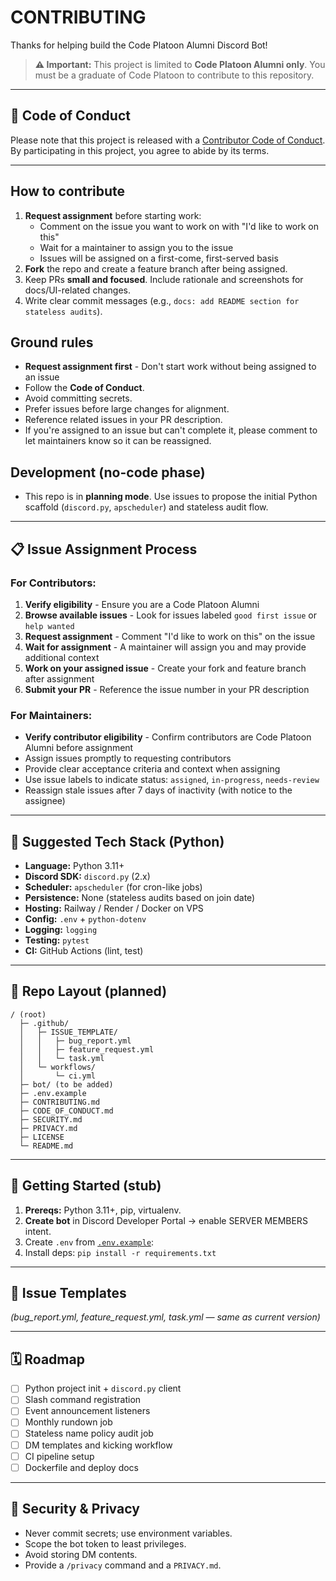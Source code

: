 # CONTRIBUTING

Thanks for helping build the Code Platoon Alumni Discord Bot!

> **⚠️ Important:** This project is limited to **Code Platoon Alumni only**. You must be a graduate of Code Platoon to contribute to this repository.

---

## 📜 Code of Conduct

Please note that this project is released with a [Contributor Code of Conduct](CODE_OF_CONDUCT.md).  
By participating in this project, you agree to abide by its terms.

---

## How to contribute
1. **Request assignment** before starting work:
   - Comment on the issue you want to work on with "I'd like to work on this"
   - Wait for a maintainer to assign you to the issue
   - Issues will be assigned on a first-come, first-served basis
2. **Fork** the repo and create a feature branch after being assigned.
3. Keep PRs **small and focused**. Include rationale and screenshots for docs/UI-related changes.
4. Write clear commit messages (e.g., `docs: add README section for stateless audits`).

## Ground rules
- **Request assignment first** - Don't start work without being assigned to an issue
- Follow the **Code of Conduct**.
- Avoid committing secrets.
- Prefer issues before large changes for alignment.
- Reference related issues in your PR description.
- If you're assigned to an issue but can't complete it, please comment to let maintainers know so it can be reassigned.

## Development (no-code phase)
- This repo is in **planning mode**. Use issues to propose the initial Python scaffold (`discord.py`, `apscheduler`) and stateless audit flow.

---

## 📋 Issue Assignment Process

### For Contributors:
1. **Verify eligibility** - Ensure you are a Code Platoon Alumni
2. **Browse available issues** - Look for issues labeled `good first issue` or `help wanted`
3. **Request assignment** - Comment "I'd like to work on this" on the issue
4. **Wait for assignment** - A maintainer will assign you and may provide additional context
5. **Work on your assigned issue** - Create your fork and feature branch after assignment
6. **Submit your PR** - Reference the issue number in your PR description

### For Maintainers:
- **Verify contributor eligibility** - Confirm contributors are Code Platoon Alumni before assignment
- Assign issues promptly to requesting contributors
- Provide clear acceptance criteria and context when assigning
- Use issue labels to indicate status: `assigned`, `in-progress`, `needs-review`
- Reassign stale issues after 7 days of inactivity (with notice to the assignee)

---

## 🧱 Suggested Tech Stack (Python)
- **Language:** Python 3.11+
- **Discord SDK:** `discord.py` (2.x)
- **Scheduler:** `apscheduler` (for cron-like jobs)
- **Persistence:** None (stateless audits based on join date)
- **Hosting:** Railway / Render / Docker on VPS
- **Config:** `.env` + `python-dotenv`
- **Logging:** `logging`
- **Testing:** `pytest`
- **CI:** GitHub Actions (lint, test)

---

## 🧭 Repo Layout (planned)
```
/ (root)
  ├─ .github/
  │   ├─ ISSUE_TEMPLATE/
  │   │   ├─ bug_report.yml
  │   │   ├─ feature_request.yml
  │   │   └─ task.yml
  │   └─ workflows/
  │       └─ ci.yml
  ├─ bot/ (to be added)
  ├─ .env.example
  ├─ CONTRIBUTING.md
  ├─ CODE_OF_CONDUCT.md
  ├─ SECURITY.md
  ├─ PRIVACY.md
  ├─ LICENSE
  └─ README.md
```

---

## 🚀 Getting Started (stub)
1. **Prereqs:** Python 3.11+, pip, virtualenv.
2. **Create bot** in Discord Developer Portal → enable SERVER MEMBERS intent.
3. Create `.env` from [`.env.example`](.env.example):
4. Install deps: `pip install -r requirements.txt`

---

## 📂 Issue Templates
*(bug_report.yml, feature_request.yml, task.yml — same as current version)*

---

## 🗓️ Roadmap
- [ ] Python project init + `discord.py` client
- [ ] Slash command registration
- [ ] Event announcement listeners
- [ ] Monthly rundown job
- [ ] Stateless name policy audit job
- [ ] DM templates and kicking workflow
- [ ] CI pipeline setup
- [ ] Dockerfile and deploy docs

---

## 🔐 Security & Privacy
- Never commit secrets; use environment variables.
- Scope the bot token to least privileges.
- Avoid storing DM contents.
- Provide a `/privacy` command and a `PRIVACY.md`.


